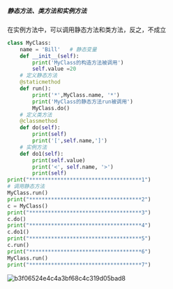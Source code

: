 ##### 静态方法、类方法和实例方法
在实例方法中，可以调用静态方法和类方法，反之，不成立
```python
class MyClass:
    name = 'Bill'   # 静态变量
    def __init__(self):
        print('MyClass的构造方法被调用')
        self.value =20
    # 定义静态方法
    @staticmethod
    def run():
        print('*',MyClass.name, '*')
        print('MyClass的静态方法run被调用')
        MyClass.do()
    # 定义类方法
    @classmethod
    def do(self):
        print(self)
        print('[',self.name,']')      
    # 实例方法
    def do1(self):
        print(self.value)
        print('<', self.name, '>')
        print(self)
print("************************************1")
# 调用静态方法
MyClass.run()
print("************************************2")
c = MyClass()
print("************************************3")
c.do()
print("************************************4")
c.do1()
print("************************************5")
c.run()
print("************************************6")
MyClass.run()
print("************************************7")
```
![b3f06524e4c4a3bf68c4c319d05bad8](https://github.com/ssiping/Beginner-example/blob/master/mainbody/image/b3f06524e4c4a3bf68c4c319d05bad8.png)

